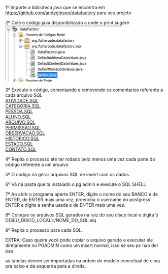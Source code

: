 1º Importe a biblioteca java que se encontra em https://github.com/andygibson/datafactory para seu projeto

2º Cole o código java disponibilizado a onde o print sugere ![Alt text](https://raw.githubusercontent.com/calosguilherme/template/master/Gerador%20de%20dados/javaprint.JPG?raw=true "Java")<br>

3º Execute o código, comentando e removendo os comentarios referente a cada arquivo SQL<br>
[ATIVIDADE.SQL](https://github.com/calosguilherme/template/blob/master/Gerador%20de%20dados/atividade.sql)<br>
[CATEGORIA.SQL](https://github.com/calosguilherme/template/blob/master/Gerador%20de%20dados/categoria.sql)<br>
[PESSOA.SQL](https://github.com/calosguilherme/template/blob/master/Gerador%20de%20dados/pessoa.sql)<br>
[ALUNO.SQL](https://github.com/calosguilherme/template/blob/master/Gerador%20de%20dados/aluno.sql)<br>
[ARQUIVO.SQL](https://drive.google.com/file/d/0B368kTVySnPIdVFYeGxiUUh4ZDQ/view)<br>
[PERMISSAO.SQL](https://github.com/calosguilherme/template/blob/master/Gerador%20de%20dados/permissao.sql)<br>
[OBSERVACAO.SQL](https://github.com/calosguilherme/template/blob/master/Gerador%20de%20dados/observacao.sql)<br>
[HISTORICO.SQL](https://github.com/calosguilherme/template/blob/master/Gerador%20de%20dados/historico.sql)<br>
[ESTADO.SQL](https://github.com/calosguilherme/template/blob/master/Gerador%20de%20dados/estado.sql)<br>
[CONTATO.SQL](https://github.com/calosguilherme/template/blob/master/Gerador%20de%20dados/contato.sql)<br>



4º Repita o processo até ter rodado pelo menos uma vez cada parte do código referente a um arquivo

5º O código irá gerar arquivos SQL de insert com os dados.

6º Vá na pasta que ta instalado o pg admin e execute o SQL SHELL

7º Ao abrir o programa aperte ENTER, digite o nome do seu BANCO e de ENTER, de ENTER mais uma vez, preencha o username do postgress ENTER e digite a senha usada e de ENTER mais uma vez.

8º Coloque os arquivos SQL gerados na raiz do seu disco local e digita \i D(SEU_DISCO_LOCAL):/NOME_DO_SQL.slq

9º Repita o processo para cada SQL.

EXTRA: Caso queira você pode copiar o arquivo gerado e executar ele diretamente no PGADMIN como um insert normal, isso se seu pc nao der pau.

as tabelas devem ser importadas na ordem do modelo conceitual de cima pra baixo e da esquerda para a direita.

